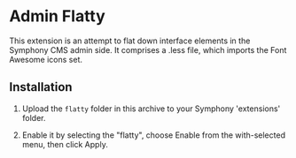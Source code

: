 # Admin Flatty

This extension is an attempt to flat down interface elements in the Symphony 
CMS admin side. It comprises a .less file, which imports the Font Awesome 
icons set. 


## Installation

1. Upload the `flatty` folder in this archive to your Symphony 
   'extensions' folder.

2. Enable it by selecting the "flatty", choose Enable from the 
   with-selected menu, then click Apply.


